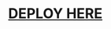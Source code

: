 # [DEPLOY HERE](https://dashboard.heroku.com/new?button-url=https://github.com/truexdice/SAVAGE-MANAGEMENT-BOT-OP&template=https://github.com/truexdice/SAVAGE-MANAGEMENT-BOT-OP)
</details
